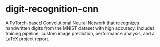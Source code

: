 # digit-recognition-cnn
A PyTorch-based Convolutional Neural Network that recognizes handwritten digits from the MNIST dataset with high accuracy. Includes training pipeline, custom image prediction, performance analysis, and a LaTeX project report.
